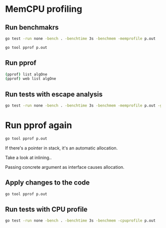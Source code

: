 # MemCPU profiling

## Run benchmakrs

```sh
go test -run none -bench . -benchtime 3s -benchmem -memprofile p.out
```


```sh
go tool pprof p.out
```

## Run pprof

```sh
(pprof) list algOne
(pprof) web list algOne
```

## Run tests with escape analysis

```sh
go test -run none -bench . -benchtime 3s -benchmem -memprofile p.out -gcflags -m=2
```

# Run pprof again

```sh
go tool pprof p.out
```

If there's a pointer in stack, it's an automatic allocation.


Take a look at inlining..

Passing concrete argument as interface causes allocation.

## Apply changes to the code

```sh
go tool pprof p.out
```

## Run tests with CPU profile

```sh
go test -run none -bench . -benchtime 3s -benchmem -cpuprofile p.out
```
